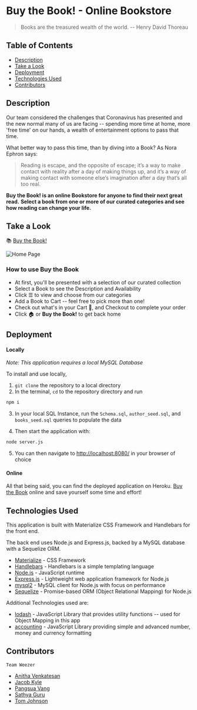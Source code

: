 # Buy the Book! - Online Bookstore
>
> Books are the treasured wealth of the world.
> -- Henry David Thoreau
>

## Table of Contents

* [Description](#description)
* [Take a Look](#take-a-look)
* [Deployment](#deployment)
* [Technologies Used](#technologies-used)
* [Contributors](#contributors)


## Description
Our team considered the challenges that Coronavirus has presented and the new normal many of us are facing -- spending more time at home, more 'free time' on our hands, a wealth of entertainment options to pass that time.

What better way to pass this time, than by diving into a Book? As Nora Ephron says:
>Reading is escape, and the opposite of escape; it’s a way to make contact with reality after a day of making things up, and it’s a way of making contact with someone else’s imagination after a day that’s all too real.


**Buy the Book! is an online Bookstore for anyone to find their next great read.**
**Select a book from one or more of our curated categories and see how reading can change your life.**


## Take a Look

:books: [Buy the Book!](https://mysterious-refuge-71478.herokuapp.com/)

![Home Page](./public/assets/img/Buy_the_Book.gif)

### How to use Buy the Book
* At first, you'll be presented with a selection of our curated collection
* Select a Book to see the Description and Availability
* Click &#9776;   to view and choose from our categories
* Add a Book to Cart -- feel free to pick more than one!
* Check out what's in your Cart :shopping_cart:, and Checkout to complete your order
* Click :house: or **Buy the Book!** to get back home


## Deployment

#### Locally
_Note: This application requires a local MySQL Database_

To install and use locally,

1. `git clone` the repository to a local directory
2. In the terminal, `cd` to the repository directory and run

```bash
npm i
```

3. In your local SQL Instance, run the `Schema.sql`, `author_seed.sql`, and `books_seed.sql` queries to populate the data

4. Then start the application with:

```bash
node server.js
```

5. You can then navigate to [http://localhost:8080/](http://localhost:8080/) in your browser of choice

#### Online
All that being said, you can find the deployed application on Heroku. [Buy the Book](https://mysterious-refuge-71478.herokuapp.com/) online and save yourself some time and effort!



## Technologies Used
This application is built with Materialize CSS Framework and Handlebars for the front end.

The back end uses Node.js and Express.js, backed by a MySQL database with a Sequelize ORM.

* [Materialize](https://materializecss.com/) - CSS Framework
* [Handlebars](https://handlebarsjs.com/) - Handlebars is a simple templating language
* [Node.js](https://nodejs.org/en/) - JavaScript runtime
* [Express.js](https://expressjs.com/) - Lightweight web application framework for Node.js
* [mysql2](https://github.com/mysqljs/mysql) - MySQL client for Node.js with focus on performance
* [Sequelize](https://sequelize.org/) - Promise-based ORM (Object Relational Mapping) for Node.js

Additional Technologies used are:

* [lodash](https://lodash.com/) - JavaScript Library that provides utility functions -- used for Object Mapping in this app
* [accounting](http://openexchangerates.github.io/accounting.js/) - JavaScript Library providing simple and advanced number, money and currency formatting



## Contributors
`Team Weezer`
- [Anitha Venkatesan](https://github.com/Anitha-Venkatesan)
- [Jacob Kyle](https://github.com/jkthomps21)
- [Pangsua Vang](https://github.com/pangsua26)
- [Sathya Guru](https://github.com/karpagasathya)
- [Tom Johnson](https://github.com/JOH07995)
